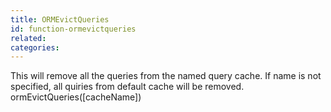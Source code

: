 ```yaml
---
title: ORMEvictQueries
id: function-ormevictqueries
related:
categories:
---
```


This will remove all the queries from the named query cache. 
If name is not specified, all quiries from default cache will be removed.
ormEvictQueries([cacheName])